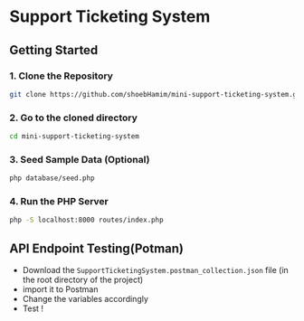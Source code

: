 # Support Ticketing System

## Getting Started

### 1. Clone the Repository
```bash
git clone https://github.com/shoebHamim/mini-support-ticketing-system.git
```

### 2. Go to the cloned directory
```bash
cd mini-support-ticketing-system
```

### 3. Seed Sample Data (Optional)
```bash
php database/seed.php
```

### 4. Run the PHP Server
```bash
php -S localhost:8000 routes/index.php
```

## API Endpoint Testing(Potman)
- Download the `SupportTicketingSystem.postman_collection.json` file (in the root directory of the project)
- import it to Postman
- Change the variables accordingly 
- Test !

